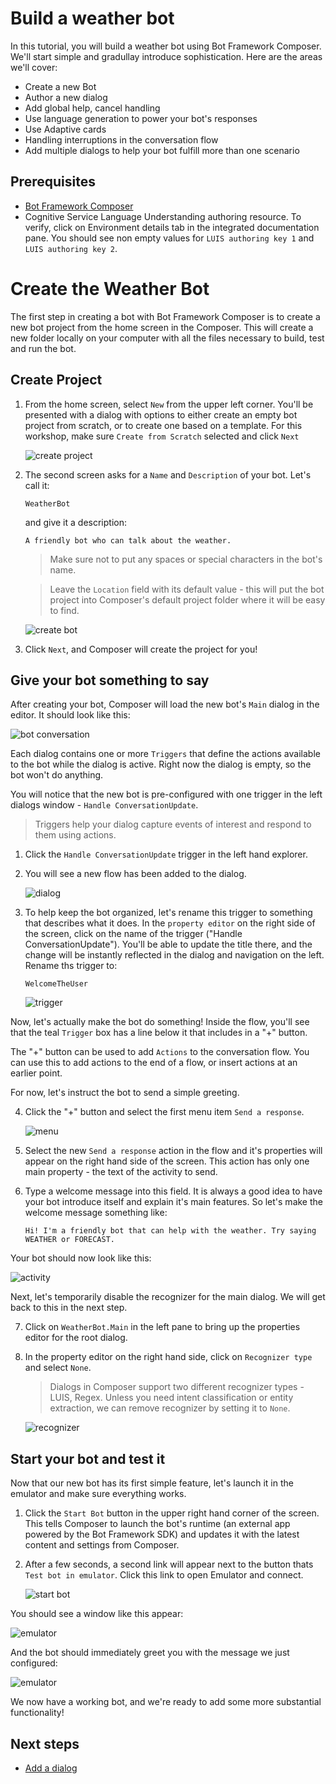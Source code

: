 # Build a weather bot
In this tutorial, you will build a weather bot using Bot Framework Composer. We'll start simple and gradullay introduce sophistication. Here are the areas we'll cover: 

- Create a new Bot
- Author a new dialog
- Add global help, cancel handling
- Use language generation to power your bot's responses
- Use Adaptive cards
- Handling interruptions in the conversation flow
- Add multiple dialogs to help your bot fulfill more than one scenario 

## Prerequisites
- [Bot Framework Composer](https://github.com/microsoft/BotFramework-Composer/blob/kaiqb/Ignite2019/docs/setup-yarn.md)
- Cognitive Service Language Understanding authoring resource. To verify, click on Environment details tab in the integrated documentation pane. You should see non empty values for `LUIS authoring key 1` and `LUIS authoring key 2`.


# Create the Weather Bot

The first step in creating a bot with Bot Framework Composer is to create a new bot project from the home screen in the Composer. This will create a new folder locally on your computer with all the files necessary to build, test and run the bot.

## Create Project

1. From the home screen, select `New` from the upper left corner. You'll be presented with a dialog with options to either create an empty bot project from scratch, or to create one based on a template. For this workshop, make sure `Create from Scratch` selected and click `Next`

   ![create project](../media/tutorial-weatherbot/01/create-1.png)

2. The second screen asks for a `Name` and `Description` of your bot. Let's call it:

      `WeatherBot`
     
   and give it a description:
   
      `A friendly bot who can talk about the weather.`

   > Make sure not to put any spaces or special characters in the bot's name.

   > Leave the `Location` field with its default value - this will put the bot project into Composer's default project folder where it will be easy to find.  

   ![create bot](../media/tutorial-weatherbot/01/create-2.png)

3. Click `Next`, and Composer will create the project for you!

## Give your bot something to say

After creating your bot, Composer will load the new bot's `Main` dialog in the editor.  It should look like this:

![bot conversation](../media/tutorial-weatherbot/01/empty-main-dialog.png)

Each dialog contains one or more `Triggers` that define the actions available to the bot while the dialog is active. Right now the dialog is empty, so the bot won't do anything.

You will notice that the new bot is pre-configured with one trigger in the left dialogs window - `Handle ConversationUpdate`. 

> Triggers help your dialog capture events of interest and respond to them using actions.

1. Click the `Handle ConversationUpdate` trigger in the left hand explorer.

2. You will see a new flow has been added to the dialog. 

   ![dialog](../media/tutorial-weatherbot/01/new-flow.png)

3. To help keep the bot organized, let's rename this trigger to something that describes what it does. In the `property editor` on the right side of the screen, click on the name of the trigger ("Handle ConversationUpdate"). You'll be able to update the title there, and the change will be instantly reflected in the dialog and navigation on the left. Rename ths trigger to:

      `WelcomeTheUser`

   ![trigger](../media/tutorial-weatherbot/01/rename-trigger.gif)

Now, let's actually make the bot do something! 
Inside the flow, you'll see that the teal `Trigger` box has a line below it that includes in a "+" button.

The "+" button can be used to add `Actions` to the conversation flow. You can use this to add actions to the end of a flow, or insert actions at an earlier point.

For now, let's instruct the bot to send a simple greeting.

4. Click the "+" button and select the first menu item `Send a response`.

   ![menu](../media/tutorial-weatherbot/01/add-send-activity.gif)

5. Select the new `Send a response` action in the flow and it's properties will appear on the right hand side of the screen.  This action has only one main property - the text of the activity to send.

6. Type a welcome message into this field. It is always a good idea to have your bot introduce itself and explain it's main features.  So let's make the welcome message something like:

      `Hi! I'm a friendly bot that can help with the weather. Try saying WEATHER or FORECAST.`

Your bot should now look like this:

   ![activity](../media/tutorial-weatherbot/01/send-activity.png)

Next, let's temporarily disable the recognizer for the main dialog. We will get back to this in the next step.

7. Click on `WeatherBot.Main` in the left pane to bring up the properties editor for the root dialog.

6. In the property editor on the right hand side, click on `Recognizer type` and select `None`.

   > Dialogs in Composer support two different recognizer types - LUIS, Regex. Unless you need intent classification or entity extraction, we can remove recognizer by setting it to `None`.
   
   ![recognizer](../media/tutorial-weatherbot/01/recognizer-none.png)

## Start your bot and test it

Now that our new bot has its first simple feature, let's launch it in the emulator and make sure everything works.

1. Click the `Start Bot` button in the upper right hand corner of the screen.  This tells Composer to launch the bot's runtime (an external app powered by the Bot Framework SDK) and updates it with the latest content and settings from Composer.

2. After a few seconds, a second link will appear next to the button thats `Test bot in emulator`.  Click this link to open Emulator and connect.

   ![start bot](../media/tutorial-weatherbot/01/start-bot.gif)

You should see a window like this appear:

   ![emulator](../media/tutorial-weatherbot/01/emulator-launch.png)

And the bot should immediately greet you with the message we just configured:

   ![emulator](../media/tutorial-weatherbot/01/greeting-in-emulator.png)

We now have a working bot, and we're ready to add some more substantial functionality!

## Next steps
- [Add a dialog](https://github.com/microsoft/BotFramework-Composer/blob/kaiqb/Ignite2019/docs/tutorial/bot-tutorial-add-dialog.md)

